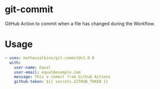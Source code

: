 # git-commit

GitHub Action to commit when a file has changed during the Workflow.

# Usage

```yml
- uses: matheusalbino/git-commit@v1.0.0
  with:
    user-name: Equal
    user-email: equal@example.com
    message: This a commit from Github Actions
    github-token: ${{ secrets.GITHUB_TOKEN }}
```
